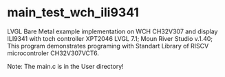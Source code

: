 # main_test_wch_ili9341
LVGL Bare Metal example implementation on WCH CH32V307 and display ILI9341 with toch controller XPT2046 LVGL 7.1; Moun River Studio v.1.40; 
This program demonstrates programing with Standart Library of RISCV microcontroler CH32V307VCT6.

Note: The main.c is in the User directory!
